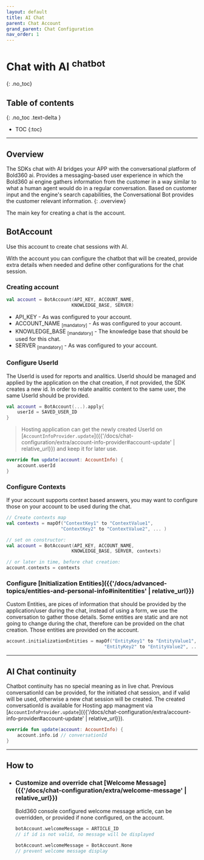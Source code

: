 ```yaml
---
layout: default
title: AI Chat
parent: Chat Account
grand_parent: Chat Configuration
nav_order: 1
---
```


# Chat with AI <sup>chatbot</sup> 
{: .no_toc}

## Table of contents
{: .no_toc .text-delta }

- TOC
{:toc}

---

## Overview
The SDKs chat with AI bridges your APP with the conversational platform of Bold360 ai. Provides a messaging-based user experience in which the Bold360 ai engine gathers information from the customer in a way similar to what a human agent would do in a regular conversation. Based on customer input and the engine's search capabilities, the Conversational Bot provides the customer relevant information.
{: .overview}

The main key for creating a chat is the account.

## BotAccount
Use this account to create chat sessions with AI.

With the account you can configure the chatbot that will be created, provide extra details when needed and define other configurations for the chat session.

### Creating account

```kotlin
val account = BotAccount(API_KEY, ACCOUNT_NAME,
                        KNOWLEDGE_BASE, SERVER)
```  

- API_KEY - As was configured to your account.
- ACCOUNT_NAME <sub>[mandatory]</sub> - As was configured to your account.
- KNOWLEDGE_BASE <sub>[mandatory]</sub> - The knowledge base that should be used for this chat.
- SERVER <sub>[mandatory]</sub> - As was configured to your account.

### Configure UserId
The UserId is used for reports and analitics. UserId should be managed and applied by the application on the chat creation, if not provided, the SDK creates a new id. In order to relate analitic content to the same user, the same UserId should be provided.

```kotlin 
val account = BotAccount(...).apply{
    userId = SAVED_USER_ID
}
```

> Hosting application can get the newly created UserId on [`AccountInfoProvider.update`]({{'/docs/chat-configuration/extra/account-info-provider#account-update' | relative_url}}) and keep it for later use.
```kotlin 
override fun update(account: AccountInfo) {
    account.userId
}
```


### Configure Contexts
If your account supports context based answers, you may want to configure those on your account to be used during the chat.

```kotlin
// Create contexts map 
val contexts = mapOf("ContextKey1" to "ContextValue1",
                    "ContextKey2" to "ContextValue2", ... )

// set on constructor:
val account = BotAccount(API_KEY, ACCOUNT_NAME,
                        KNOWLEDGE_BASE, SERVER, contexts)

// or later in time, before chat creation:                           
account.contexts = contexts
```

### Configure [Initialization Entities]({{'/docs/advanced-topics/entities-and-personal-info#initentities' | relative_url}})
Custom Entities, are pices of information that should be provided by the application/user during the chat, instead of using a form, we use the conversation to gather those details.
Some entities are static and are not going to change during the chat, therefore can be provided on the chat creation. Those entities are provided on the account.

 ```kotlin
 account.initializationEntities = mapOf("EntityKey1" to "EntityValue1",
                                     "EntityKey2" to "EntityValue2", ... )
 ```
 ---

## AI Chat continuity
Chatbot continuity has no special meaning as in live chat. 
Previous conversationId can be provided, for the initiated chat session, and if valid will be used, otherwise a new chat session will be created.
The created  conversationId is available for Hosting app managment via [`AccountInfoProvider.update`]({{'/docs/chat-configuration/extra/account-info-provider#account-update' | relative_url}}).
```kotlin 
override fun update(account: AccountInfo) {
    account.info.id // conversationId
}
```

---


## How to
- ### Customize and override chat [Welcome Message]({{'/docs/chat-configuration/extra/welcome-message' | relative_url}})
  Bold360 console configured welcome message article, can be overridden, or provided if none configured, on the account. 

    ```kotlin
    botAccount.welcomeMessage = ARTICLE_ID 
    // if id is not valid, no message will be displayed

    botAccount.welcomeMessage = BotAccount.None 
    // prevent welcome message display                 
    ```

